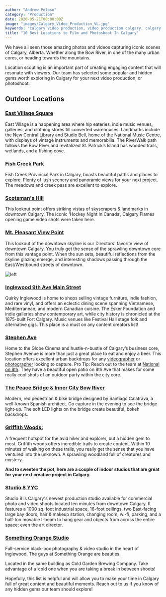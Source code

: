 ```yaml
---
author: "Andrew Peloso"
category: "Production"
date: 2020-05-21T00:00:00Z
image: "images/Calgary_Video_Production_VL.jpg"
keywords: "calgary video production, video production calgary, calgary video company"
title: "10 Best Locations to Film and Photoshoot In Calgary"
---
```


We have all seen those amazing photos and videos capturing iconic scenes of Calgary, Alberta. Whether along the Bow River, in one of the many urban cores, or heading towards the mountains.

Location scouting is an important part of creating engaging content that will resonate with viewers. Our team has selected some popular and hidden gems worth exploring in Calgary for your next video production, or photoshoot:

## Outdoor Locations

### [East Village Square](https://goo.gl/maps/XgJuT2fnf9hKTYe48)

East Village is a happening area where hip eateries, indie music venues, galleries, and clothing stores fill converted warehouses. Landmarks include the New Central Library and Studio Bell, home of the National Music Centre, with displays of vintage instruments and memorabilia. The RiverWalk path follows the Bow River and revitalized St. Patrick’s Island has wooded trails, wetlands, and a fishing cove.

### [Fish Creek Park](https://goo.gl/maps/R6yhR4GRL6awRxMt9)

Fish Creek Provincial Park in Calgary, boasts beautiful paths and places to explore. Plenty of lush scenery and panoramic views for your next project. The meadows and creek pass are excellent to explore.

### [Scotsman's Hill](https://goo.gl/maps/GbhBsuxFvL8c5nAn9)

This lookout point offers striking vistas of skyscrapers & landmarks in downtown Calgary. The iconic ‘Hockey Night In Canada’, Calgary Flames opening game video shots were taken here.

### [Mt. Pleasant View Point](https://goo.gl/maps/GbhBsuxFvL8c5nAn9)

This lookout of the downtown skyline is our Directors' favorite view of downtown Calgary. You truly get the sense of the sprawling downtown core from this vantage point. When the sun sets, beautiful reflections from the skyline glazing emerge, and interesting shadows passing through the East/Westbound streets of downtown.

![left](https://picsum.photos/id/1023/400/400)

### [Inglewood 9th Ave Main Street](https://goo.gl/maps/bG3n63arKbL5ZNiT6)

Quirky Inglewood is home to shops selling vintage furniture, indie fashion, and rare vinyl, and offers an eclectic dining scene spanning Vietnamese, Mediterranean, and modern Canadian cuisine. The Esker Foundation and indie galleries show contemporary art, while city history is chronicled at the 1875-built Fort Calgary. Music venues like Festival Hall stage folk and alternative gigs. This place is a must on any content creators list!

### [Stephen Ave](https://goo.gl/maps/gPSMQ5gyiRwp8U7PA)

Home to the Globe Cinema and hustle-n-bustle of Calgary’s business core, Stephen Avenue is more than just a great place to eat and enjoy a beer. This location offers excellent urban backdrops for any [videographer](https://www.veklabs.com/services/video-production/) or [photographer](https://www.veklabs.com/services/photography/) looking to capture. Pro Tip: Reach out to the team at [National on 8th](https://goo.gl/maps/A3zVnqoLRAH41N3S6). They have a beautiful open patio on 8th Ave that makes for some really cool shots of an outdoor party within the city core.

### [The Peace Bridge & Inner City Bow River](https://goo.gl/maps/tDTkqyyoYr7AQWoz9)

Modern, red pedestrian & bike bridge designed by Santiago Calatrava, a well-known Spanish architect. Go capture in the evening to see the bridge light-up. The soft LED lights on the bridge create beautiful, bokeh backdrops.

### [Griffith Woods: ](https://goo.gl/maps/XFxJ82E35WhJH4Xt7)

A frequent hotspot for the avid hiker and explorer, but a hidden gem to most. Griffith woods offers incredible trails to create content. Within 10 minutes of walking on these trails, you really get the sense that you have ventured into the unknown. A sprawling woodland full of creatures and mystery.

**And to sweeten the pot, here are a couple of indoor studios that are great for your next creative project in Calgary.**

### [Studio 8 YYC](https://www.studio8yyc.com/)

Studio 8 is Calgary's newest production studio available for commercial photo and video shoots located ten minutes from downtown Calgary. It features a 1000 sq. foot industrial space, 16-foot ceilings, two East-facing large bay doors, hair & makeup station, changing room, wi-fi, parking, and a half-ton movable I-beam to hang gear and objects from across the entire space; even the art director.

### [Something Orange Studio](https://goo.gl/maps/FF1CjiGmTHzZsyF77)

Full-service black-box photography & video studio in the heart of Inglewood. The guys at Something Orange are beauties.

Located in the same building as Cold Garden Brewing Company. Take advantage of a ‘cold one when you are taking a break in between shoots!

Hopefully, this list is helpful and will allow you to make your time in Calgary full of great content and beautiful moments. Reach out to us if you know of any hidden gems our team should explore!
